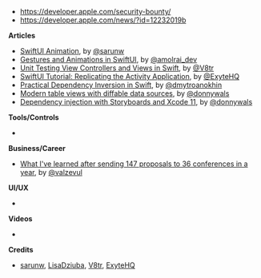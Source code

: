 - https://developer.apple.com/security-bounty/
- https://developer.apple.com/news/?id=12232019b

**Articles**

* [SwiftUI Animation](https://sarunw.com/posts/swiftui-animation/), by [@sarunw](https://twitter.com/sarunw)
* [Gestures and Animations in SwiftUI](https://medium.com/flawless-app-stories/gestures-and-animations-in-swiftui-195625b822c9), by [@amolrai_dev](https://twitter.com/amolrai_dev)
* [Unit Testing View Controllers and Views in Swift](https://www.vadimbulavin.com/unit-testing-view-controller-uiviewcontroller-and-uiview-in-swift/), by [@V8tr](https://twitter.com/V8tr)
* [SwiftUI Tutorial: Replicating the Activity Application](https://exyte.com/blog/swiftui-tutorial-replicating-activity-application?utm_source=ios_goodies&utm_medium=referral&utm_campaign=website_blog), by [@ExyteHQ](https://twitter.com/ExyteHQ)
* [Practical Dependency Inversion in Swift](https://medium.com/flawless-app-stories/practical-dependency-inversion-in-swift-1c1142161a8), by [@dmytroanokhin](https://twitter.com/dmytroanokhin)
* [Modern table views with diffable data sources](https://www.donnywals.com/modern-table-views-with-diffable-data-sources/), by 
[@donnywals](https:/twitter.com/donnywals)
* [Dependency injection with Storyboards and Xcode 11](https://www.donnywals.com/dependency-injection-with-storyboards-and-xcode-11/), by [@donnywals](https:/twitter.com/donnywals)

**Tools/Controls**

* 

**Business/Career**

* [What I've learned after sending 147 proposals to 36 conferences in a year](https://drobinin.com/posts/what-ive-learned-after-sending-147-proposals-to-36-conferences-in-a-year/), by [@valzevul](https://twitter.com/valzevul)

**UI/UX**

* 

**Videos**

* 

**Credits**

* [sarunw](https://github.com/sarunw), [LisaDziuba](https://github.com/lisadziuba), [V8tr](https://github.com/V8tr), [ExyteHQ](https://github.com/exyte)
